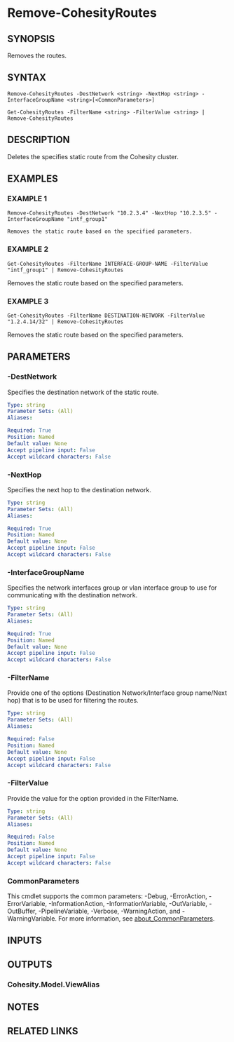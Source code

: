 # Remove-CohesityRoutes

## SYNOPSIS
Removes the routes.

## SYNTAX

```
Remove-CohesityRoutes -DestNetwork <string> -NextHop <string> -InterfaceGroupName <string>[<CommonParameters>]
```

```
Get-CohesityRoutes -FilterName <string> -FilterValue <string> | Remove-CohesityRoutes
```

## DESCRIPTION
Deletes the specifies static route from the Cohesity cluster.

## EXAMPLES

### EXAMPLE 1
```
Remove-CohesityRoutes -DestNetwork "10.2.3.4" -NextHop "10.2.3.5" -InterfaceGroupName "intf_group1"

Removes the static route based on the specified parameters.
```

### EXAMPLE 2
```
Get-CohesityRoutes -FilterName INTERFACE-GROUP-NAME -FilterValue "intf_group1" | Remove-CohesityRoutes

```
Removes the static route based on the specified parameters.

### EXAMPLE 3
```
Get-CohesityRoutes -FilterName DESTINATION-NETWORK -FilterValue "1.2.4.14/32" | Remove-CohesityRoutes

```
Removes the static route based on the specified parameters.


## PARAMETERS

### -DestNetwork
Specifies the destination network of the static route.

```yaml
Type: string
Parameter Sets: (All)
Aliases:

Required: True
Position: Named
Default value: None
Accept pipeline input: False
Accept wildcard characters: False
```

### -NextHop
Specifies the next hop to the destination network.

```yaml
Type: string
Parameter Sets: (All)
Aliases:

Required: True
Position: Named
Default value: None
Accept pipeline input: False
Accept wildcard characters: False
```

### -InterfaceGroupName
Specifies the network interfaces group or vlan interface group to use for communicating with the destination network.

```yaml
Type: string
Parameter Sets: (All)
Aliases:

Required: True
Position: Named
Default value: None
Accept pipeline input: False
Accept wildcard characters: False
```

### -FilterName
Provide one of the options (Destination Network/Interface group name/Next hop) that is to be used for filtering the routes.

```yaml
Type: string
Parameter Sets: (All)
Aliases:

Required: False
Position: Named
Default value: None
Accept pipeline input: False
Accept wildcard characters: False
```

### -FilterValue
Provide the value for the option provided in the FilterName.

```yaml
Type: string
Parameter Sets: (All)
Aliases:

Required: False
Position: Named
Default value: None
Accept pipeline input: False
Accept wildcard characters: False
```

### CommonParameters
This cmdlet supports the common parameters: -Debug, -ErrorAction, -ErrorVariable, -InformationAction, -InformationVariable, -OutVariable, -OutBuffer, -PipelineVariable, -Verbose, -WarningAction, and -WarningVariable. For more information, see [about_CommonParameters](http://go.microsoft.com/fwlink/?LinkID=113216).

## INPUTS

## OUTPUTS

### Cohesity.Model.ViewAlias
## NOTES

## RELATED LINKS
